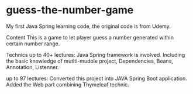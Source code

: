 # guess-the-number-game
My first Java Spring learning code, the original code is from Udemy.

Content
This is a game to let player guess a number generated within certain number range.

Technics 
up to 40+ lectures:
Java Spring framework is involved. 
Including the basic knowledge of mutlti-mudole project, Dependencies, Beans, Annotation, Listenner.

up to 97 lectures:
Converted this project into JAVA Spring Boot application.
Added the Web part combining Thymeleaf technic.
